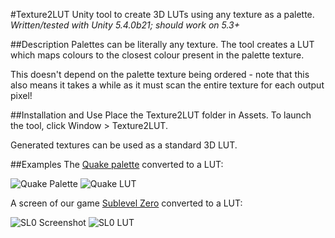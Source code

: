 #Texture2LUT
Unity tool to create 3D LUTs using any texture as a palette. *Written/tested with Unity 5.4.0b21; should work on 5.3+*

##Description
Palettes can be literally any texture. The tool creates a LUT which maps colours to the closest colour present in the palette texture.

This doesn't depend on the palette texture being ordered - note that this also means it takes a while as it must scan the entire texture for each output pixel!

##Installation and Use
Place the Texture2LUT folder in Assets. To launch the tool, click Window > Texture2LUT.

Generated textures can be used as a standard 3D LUT.

##Examples
The [Quake palette](https://quakewiki.org/wiki/Quake_palette) converted to a LUT:

![Quake Palette](http://www.sigtrapgames.com/wp-content/uploads/2016/07/Qpalette.png)   ![Quake LUT](http://www.sigtrapgames.com/wp-content/uploads/2016/07/QLUT.png)

A screen of our game [Sublevel Zero](http://store.steampowered.com/app/327880/) converted to a LUT:

![SL0 Screenshot](http://www.sigtrapgames.com/wp-content/uploads/2016/07/SL0_PaletteTest.png)   ![SL0 LUT](http://www.sigtrapgames.com/wp-content/uploads/2016/07/SL0_LUT.png)